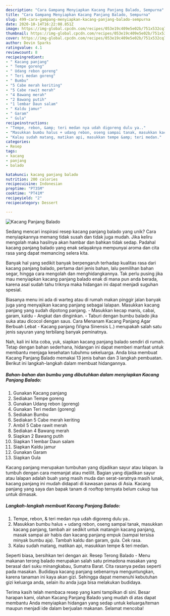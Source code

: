 ```yaml
---
description: "Cara Gampang Menyiapkan Kacang Panjang Balado, Sempurna"
title: "Cara Gampang Menyiapkan Kacang Panjang Balado, Sempurna"
slug: 499-cara-gampang-menyiapkan-kacang-panjang-balado-sempurna
date: 2020-10-14T16:22:08.851Z
image: https://img-global.cpcdn.com/recipes/053e19c409e5e02b/751x532cq70/kacang-panjang-balado-foto-resep-utama.jpg
thumbnail: https://img-global.cpcdn.com/recipes/053e19c409e5e02b/751x532cq70/kacang-panjang-balado-foto-resep-utama.jpg
cover: https://img-global.cpcdn.com/recipes/053e19c409e5e02b/751x532cq70/kacang-panjang-balado-foto-resep-utama.jpg
author: Devin Sparks
ratingvalue: 4.1
reviewcount: 8
recipeingredient:
- " Kacang panjang"
- " Tempe goreng"
- " Udang rebon goreng"
- " Teri medan goreng"
- " Bumbu"
- "5 Cabe merah keriting"
- "5 Cabe rawit merah"
- "4 Bawang merah"
- "2 Bawang putih"
- "1 lembar Daun salam"
- " Kaldu jamur"
- " Garam"
- " Gula"
recipeinstructions:
- "Tempe, rebon, &amp; teri medan nya udah digoreng dulu ya.."
- "Masukkan bumbu halus + udang rebon, oseng sampai tanak, masukkan kacang panjang, tambah air sedikit untuk matangin kacang panjang, masak sampai air habis dan kacang panjang empuk (sampai tersisa minyak bumbu aja). Tambah kaldu dan garam, gula. Cek rasa."
- "Kalau sudah matang, matikan api, masukkan tempe &amp; teri medan."
categories:
- Resep
tags:
- kacang
- panjang
- balado

katakunci: kacang panjang balado 
nutrition: 200 calories
recipecuisine: Indonesian
preptime: "PT35M"
cooktime: "PT41M"
recipeyield: "2"
recipecategory: Dessert

---
```



![Kacang Panjang Balado](https://img-global.cpcdn.com/recipes/053e19c409e5e02b/751x532cq70/kacang-panjang-balado-foto-resep-utama.jpg)

Sedang mencari inspirasi resep kacang panjang balado yang unik? Cara menyiapkannya memang tidak susah dan tidak juga mudah. Jika keliru mengolah maka hasilnya akan hambar dan bahkan tidak sedap. Padahal kacang panjang balado yang enak selayaknya mempunyai aroma dan cita rasa yang dapat memancing selera kita.

Banyak hal yang sedikit banyak berpengaruh terhadap kualitas rasa dari kacang panjang balado, pertama dari jenis bahan, lalu pemilihan bahan segar, hingga cara mengolah dan menghidangkannya. Tak perlu pusing jika mau menyiapkan kacang panjang balado enak di mana pun anda berada, karena asal sudah tahu triknya maka hidangan ini dapat menjadi suguhan spesial.

Biasanya menu ini ada di warteg atau di rumah makan pinggir jalan banyak juga yang menyajikan kacang panjang sebagai lalapan. Masukkan kacang panjang yang sudah dipotong panjang. - Masukkan kecap manis, cabai, garam, kaldu - Angkat dan dinginkan. - Taburi dengan bumbu balado jika suka atau dicocol dengan saus. Cara Menanam Kacang Panjang Agar Berbuah Lebat - Kacang panjang (Vigna Sinensis L.) merupakah salah satu jenis sayuran yang terbilang banyak peminatnya.


Nah, kali ini kita coba, yuk, siapkan kacang panjang balado sendiri di rumah. Tetap dengan bahan sederhana, hidangan ini dapat memberi manfaat untuk membantu menjaga kesehatan tubuhmu sekeluarga. Anda bisa membuat Kacang Panjang Balado memakai 13 jenis bahan dan 3 langkah pembuatan. Berikut ini langkah-langkah dalam membuat hidangannya.

<!--inarticleads1-->

##### Bahan-bahan dan bumbu yang dibutuhkan dalam menyiapkan Kacang Panjang Balado:

1. Gunakan  Kacang panjang
1. Sediakan  Tempe goreng
1. Gunakan  Udang rebon (goreng)
1. Gunakan  Teri medan (goreng)
1. Sediakan  Bumbu
1. Sediakan 5 Cabe merah keriting
1. Ambil 5 Cabe rawit merah
1. Sediakan 4 Bawang merah
1. Siapkan 2 Bawang putih
1. Siapkan 1 lembar Daun salam
1. Siapkan  Kaldu jamur
1. Gunakan  Garam
1. Siapkan  Gula


Kacang panjang merupakan tumbuhan yang dijadikan sayur atau lalapan. Ia tumbuh dengan cara memanjat atau melilit. Bagian yang dijadikan sayur atau lalapan adalah buah yang masih muda dan serat-seratnya masih lunak, kacang panjang ini mudah didapati di kawasan panas di Asia. Kacang panjang yang saya dan bapak tanam di rooftop ternyata belum cukup tua untuk dimasak. 

<!--inarticleads2-->

##### Langkah-langkah membuat Kacang Panjang Balado:

1. Tempe, rebon, &amp; teri medan nya udah digoreng dulu ya..
1. Masukkan bumbu halus + udang rebon, oseng sampai tanak, masukkan kacang panjang, tambah air sedikit untuk matangin kacang panjang, masak sampai air habis dan kacang panjang empuk (sampai tersisa minyak bumbu aja). Tambah kaldu dan garam, gula. Cek rasa.
1. Kalau sudah matang, matikan api, masukkan tempe &amp; teri medan.


Seperti biasa, bersihkan teri dengan air. Resep Terong Balado - Menu makanan terong balado merupakan salah satu primadona masakan yang berasal dari suku minangkabau, Sumatra Barat. Cita rasanya pedas seperti pada masakan. Budidaya kacang panjang sebenarnya menguntungkan, karena tanaman ini kaya akan gizi. Sehingga dapat memenuhi kebutuhan gizi keluarga anda, selain itu anda juga bisa melakukan budidaya. 

Terima kasih telah membaca resep yang kami tampilkan di sini. Besar harapan kami, olahan Kacang Panjang Balado yang mudah di atas dapat membantu Anda menyiapkan hidangan yang sedap untuk keluarga/teman maupun menjadi ide dalam berjualan makanan. Selamat mencoba!

